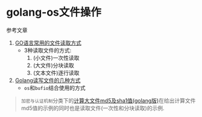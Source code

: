 # golang-os文件操作

参考文章

1. [GO语言常用的文件读取方式](https://www.jb51.net/article/58147.htm)
	- 3种读取文件的方式: 
        1. (小文件)一次性读取
		2. (大文件)分块读取
		3. (文本文件)逐行读取
2. [Golang读写文件的几种方式](https://www.jianshu.com/p/7790ca1bc8f6)
	- `os`和`bufio`结合使用的方式

> `加密与认证机制`分类下的[计算大文件md5及sha1值(golang版)]()在给出计算文件md5值的示例的同时也是读取文件(一次性和分块读取)的示例.

